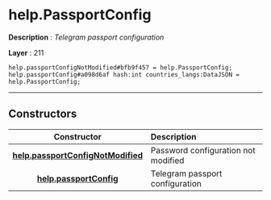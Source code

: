 # help.PassportConfig

**Description** : *Telegram passport configuration*

**Layer** : 211

```tl
help.passportConfigNotModified#bfb9f457 = help.PassportConfig;
help.passportConfig#a098d6af hash:int countries_langs:DataJSON = help.PassportConfig;
```

---

## Constructors

| Constructor | Description |
| :---: | :--- |
| [**help.passportConfigNotModified**](constructor/help.passportConfigNotModified) | Password configuration not modified |
| [**help.passportConfig**](constructor/help.passportConfig) | Telegram passport configuration |